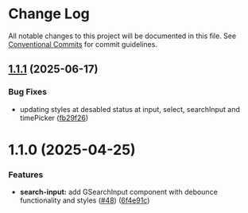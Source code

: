 # Change Log

All notable changes to this project will be documented in this file.
See [Conventional Commits](https://conventionalcommits.org) for commit guidelines.

## [1.1.1](https://github.com/Flash-Global66/global-design-system/compare/@flash-global66/g-search-input@1.1.0...@flash-global66/g-search-input@1.1.1) (2025-06-17)


### Bug Fixes

* updating styles at desabled status at input, select, searchInput and timePicker ([fb29f26](https://github.com/Flash-Global66/global-design-system/commit/fb29f26cb8829f45b4f344a97c4f89a8369ae1ed))





# 1.1.0 (2025-04-25)


### Features

* **search-input:** add GSearchInput component with debounce functionality and styles ([#48](https://github.com/Flash-Global66/global-design-system/issues/48)) ([6f4e91c](https://github.com/Flash-Global66/global-design-system/commit/6f4e91c8bd130f1fb042ca97b31eda53d5a3d89d))
